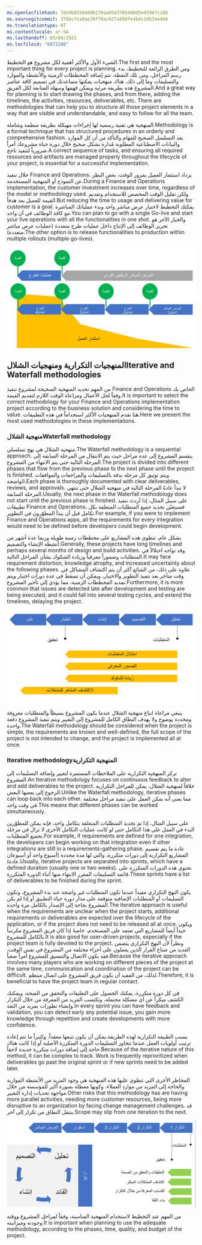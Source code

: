 ```yaml
---
ms.openlocfilehash: 7dd4b0156e0d6270aad5d37654d0d5e45947c288
ms.sourcegitcommit: 376bcfca0ae39f70ac627a080fe4b4c3db34e466
ms.translationtype: HT
ms.contentlocale: ar-SA
ms.lasthandoff: 03/04/2021
ms.locfileid: "6072280"
---
```

<span data-ttu-id="791a0-101">الشيء الأول والأكثر أهمية لكل مشروع هو التخطيط.</span><span class="sxs-lookup"><span data-stu-id="791a0-101">The first and the most important thing for every project is planning.</span></span> <span data-ttu-id="791a0-102">ومن الطرق الرائعة للتخطيط، بدء رسم المراحل، ومن تلك النقطة، تتم إضافة المخططات الزمنية والأنشطة والموارد والتسليمات وما إلى ذلك. هناك منهجيات يمكنها مساعدتك في تصميم كافة عناصر المشروع هذه بطريقة مرئية ويمكن فهمها وسهلة المتابعة لكل الفريق.</span><span class="sxs-lookup"><span data-stu-id="791a0-102">And a great way for planning is to start drawing the phases, and from there, adding the timelines, the activities, resources, deliverables, etc. There are methodologies that can help you to structure all those project elements in a way that are visible and understandable, and easy to follow for all the team.</span></span> 

<span data-ttu-id="791a0-103">المنهجية هي تقنية رسمية لها إجراءات مهيكلة بطريقة منظمة وشاملة.</span><span class="sxs-lookup"><span data-stu-id="791a0-103">Methodology is a formal technique that has structured procedures in an orderly and comprehensive fashion.</span></span> <span data-ttu-id="791a0-104">يعد التسلسل الصحيح للمهام والتأكد من أن كل الموارد والبيانات الاصطناعية المطلوبة مُدارة بشكل صحيح خلال دورة حياة مشروعك أمراً ضرورياً لتنفيذ ناجح.</span><span class="sxs-lookup"><span data-stu-id="791a0-104">A correct sequence of tasks, and ensuring all required resources and artifacts are managed properly throughout the lifecycle of your project, is essential for a successful implementation.</span></span>

<span data-ttu-id="791a0-105">خلال تنفيذ Finance and Operations، يزداد استثمار العميل بمرور الوقت، بغض النظر عن النموذج أو المنهجية المستخدمة.</span><span class="sxs-lookup"><span data-stu-id="791a0-105">During a Finance and Operations implementation, the customer investment increases over time, regardless of the model or methodology used.</span></span> <span data-ttu-id="791a0-106">ولكن تقليل الوقت المخصص للاستخدام وتقديم القيمة للعميل يعد هدفاً.</span><span class="sxs-lookup"><span data-stu-id="791a0-106">But reducing the time to usage and delivering value for customer is a goal.</span></span> <span data-ttu-id="791a0-107">يمكنك التخطيط لاختيار عرض مباشر واحد وبدء عملياتك المباشرة مع كافة الوظائف في آن واحد.</span><span class="sxs-lookup"><span data-stu-id="791a0-107">You can plan to go with a single Go-live and start your live operations with all the functionalities in one shot.</span></span> <span data-ttu-id="791a0-108">والخيار الآخر هو تحرير الوظائف إلى الإنتاج داخل عمليات طرح متعددة (عمليات عرض مباشر متعددة).</span><span class="sxs-lookup"><span data-stu-id="791a0-108">The other option is to release functionalities to production within multiple rollouts (multiple go-lives).</span></span> 

![رسم تخطيطي يوضح كلاً من خيار العرض المباشر الواحد وخيارات عمليات الطرح المتعددة.](../media/decrease-time-value.png)
  

## <a name="iterative-and--waterfall-methodologies"></a><span data-ttu-id="791a0-110">المنهجيات التكرارية ومنهجيات الشلال</span><span class="sxs-lookup"><span data-stu-id="791a0-110">Iterative and  Waterfall methodologies</span></span> 
<span data-ttu-id="791a0-111">من المهم تحديد المنهجية الصحيحة لمشروع تنفيذ Finance and Operations الخاص بك وفقاً لحل الأعمال ومراعاة الوقت اللازم لتقديم القيمة.</span><span class="sxs-lookup"><span data-stu-id="791a0-111">It is important to select the correct methodology for your Finance and Operations implementation project according to the business solution and considering the time to value.</span></span> <span data-ttu-id="791a0-112">هنا نقدم المنهجيات الأكثر استخداماً في هذه التطبيقات.</span><span class="sxs-lookup"><span data-stu-id="791a0-112">Here we present the most used methodologies in these implementations.</span></span> 

### <a name="waterfall-methodology"></a><span data-ttu-id="791a0-113">منهجية الشلال</span><span class="sxs-lookup"><span data-stu-id="791a0-113">Waterfall methodology</span></span> 
<span data-ttu-id="791a0-114">منهجية الشلال هي نهج تسلسلي.</span><span class="sxs-lookup"><span data-stu-id="791a0-114">The Waterfall methodology is a sequential approach.</span></span> <span data-ttu-id="791a0-115">ينقسم المشروع إلى عدة مراحل حيث يتم الانتقال من المرحلة السابقة إلى المرحلة التالية حتى يتم الانتهاء من المشروع.</span><span class="sxs-lookup"><span data-stu-id="791a0-115">The project is divided into different phases that flow from the previous phase to the next phase until the project is finished.</span></span> <span data-ttu-id="791a0-116">ويتم توثيق كل مرحلة بدقة بالتسليمات والمراجعات والموافقات الواضحة.</span><span class="sxs-lookup"><span data-stu-id="791a0-116">Each phase is thoroughly documented with clear deliverables, reviews, and approvals.</span></span> <span data-ttu-id="791a0-117">لا تبدأ عادةً المرحلة التالية في منهجية الشلال حتى تنتهي المرحلة السابقة.</span><span class="sxs-lookup"><span data-stu-id="791a0-117">Usually, the next phase in the Waterfall methodology does not start until the previous phase is finished.</span></span> <span data-ttu-id="791a0-118">على سبيل المثال، إذا أردتَ تنفيذ تطبيقات Finance and Operations، فسيتعيّن تحديد جميع المتطلبات المتعلقة بكل تكامل قبل أن يبدأ المطوّرون في التطوير.</span><span class="sxs-lookup"><span data-stu-id="791a0-118">For example, if you were to implement Finance and Operations apps, all the requirements for every integration would need to be defined before developers could begin development.</span></span>

<span data-ttu-id="791a0-119">بشكل عام، تنطوي هذه المشاريع على مخططات زمنية طويلة وربما عدة أشهر من أنشطة الإنشاء والتصميم.</span><span class="sxs-lookup"><span data-stu-id="791a0-119">Generally, these projects have long timelines and perhaps several months of design and build activities.</span></span> <span data-ttu-id="791a0-120">وقد تواجه اختلالاً في المتطلبات وضموراً معرفياً وزيادة الشكوك بشأن المراحل التالية.</span><span class="sxs-lookup"><span data-stu-id="791a0-120">It may face requirement distortion, knowledge atrophy, and increased uncertainty about the following phases.</span></span> <span data-ttu-id="791a0-121">علاوة على ذلك، من الشائع أكثر أن يتم اكتشاف المشاكل في وقت متأخر بعد تنفيذ التطوير والاختبار، ويمكن أن تسقط في عدة دورات اختبار ويتم تمديد المخططات الزمنية، مما يؤدي إلى تأخير المشروع.</span><span class="sxs-lookup"><span data-stu-id="791a0-121">Furthermore, it is more common that issues are detected late after development and testing are being executed, and it could fall into several testing cycles, and extend the timelines, delaying the project.</span></span> 

![رسم تخطيطي يوضح منهجية الشلال.](../media/waterfall-method.png)

 
<span data-ttu-id="791a0-123">ينبغي مراعاة اتباع منهجية الشلال عندما يكون المشروع بسيطاً والمتطلبات معروفة ومحددة بوضوح ولا يهدف النطاق الكامل للمشروع إلى التغيير ويتم تنفيذ المشروع دفعة واحدة.</span><span class="sxs-lookup"><span data-stu-id="791a0-123">The Waterfall methodology should be considered when the project is simple, the requirements are known and well-defined, the full scope of the project is not intended to change, and the project is implemented all at once.</span></span>

### <a name="iterative-methodology"></a><span data-ttu-id="791a0-124">‏‫المنهجية التكرارية</span><span class="sxs-lookup"><span data-stu-id="791a0-124">Iterative methodology</span></span>
<span data-ttu-id="791a0-125">تركز المنهجية التكرارية على الملاحظات المستمرة لتغيير وإضافة التسليمات إلى المشروع.</span><span class="sxs-lookup"><span data-stu-id="791a0-125">An Iterative methodology focuses on continuous feedback to alter and add deliverables to the project.</span></span> <span data-ttu-id="791a0-126">خلافاً لمنهجية الشلال، يمكن للمراحل التكرارية الرجوع إلى بعضها البعض.</span><span class="sxs-lookup"><span data-stu-id="791a0-126">Unlike the Waterfall methodology, iterative phases can loop back into each other.</span></span> <span data-ttu-id="791a0-127">مما يعني أنه يمكن العمل على تنفيذ مراحل مختلفة في وقت واحد.</span><span class="sxs-lookup"><span data-stu-id="791a0-127">This means that different phases can be worked simultaneously.</span></span> 

<span data-ttu-id="791a0-128">على سبيل المثال، إذا تم تحديد المتطلبات المتعلقة بتكامل واحد، فإنه يمكن للمطوّرين البدء في العمل على هذا التكامل حتى لو كانت عمليات التكامل الأخرى لا تزال في مرحلة تجميع المتطلبات.</span><span class="sxs-lookup"><span data-stu-id="791a0-128">For example, if requirements are defined for one integration, the developers can begin working on that integration even if other integrations are still in a requirements-gathering phase.</span></span> <span data-ttu-id="791a0-129">عادة ما يتم تقسيم المشاريع التكرارية إلى دورات متكررة، والتي لها مدة محددة (أسبوع واحد أو أسبوعان عادة).</span><span class="sxs-lookup"><span data-stu-id="791a0-129">Usually, iterative projects are separated into sprints, which have a defined duration (usually one or two weeks).</span></span> <span data-ttu-id="791a0-130">تحتوي هذه الدورات المتكررة على قائمة التسليمات المقرر الانتهاء منها أثناء الدورة المتكررة.</span><span class="sxs-lookup"><span data-stu-id="791a0-130">These sprints have a list of deliverables to be finished during the sprint.</span></span>

<span data-ttu-id="791a0-131">يكون النهج التكراري مفيداً عندما تكون المتطلبات غير واضحة عند بدء المشروع، وتكون التسليمات أو المتطلبات الإضافية متوقعة على مدار دورة حياة التطبيق أو إذا لم يكن المشروع بحاجة إلى الإصدار بالكامل مرة واحدة.</span><span class="sxs-lookup"><span data-stu-id="791a0-131">The iterative approach is useful when the requirements are unclear when the project starts, additional requirements or deliverables are expected over the lifecycle of the application, or if the project does not need to be released all at once.</span></span> <span data-ttu-id="791a0-132">ويكون جيداً أيضاً للمشاريع التي تعتمد على المستخدم، خاصةً إذا كان فريق المشروع مكرساً بالكامل للمشروع.</span><span class="sxs-lookup"><span data-stu-id="791a0-132">It is also good for user-driven projects, especially if the project team is fully devoted to the project.</span></span> <span data-ttu-id="791a0-133">ونظراً لأن النهج التكراري يتضمن العديد من صناع القرار الذين يعملون على أجزاء مختلفة من المشروع في نفس الوقت، فقد يكون الاتصال والتنسيق للمشروع أمراً صعباً.</span><span class="sxs-lookup"><span data-stu-id="791a0-133">Because the iterative approach involves many players who are working on different pieces of the project at the same time, communication and coordination of the project can be difficult.</span></span> <span data-ttu-id="791a0-134">لذلك، من المفيد أن يكون فريق المشروع على اتصال منتظم.</span><span class="sxs-lookup"><span data-stu-id="791a0-134">Therefore, it is beneficial to have the project team in regular contact.</span></span>

<span data-ttu-id="791a0-135">في كل دورة متكررة، يمكنك الحصول على التعليقات والتحقق من الصحة، ويمكنك الكشف مبكراً عن أي مشكلة محتملة، وتكتسب المزيد من المعرفة من خلال التكرار وإنشاء تطورات بمزيد من الثقة.</span><span class="sxs-lookup"><span data-stu-id="791a0-135">In every sprint you can have feedback and validation, you can detect early any potential issue, you gain more knowledge through repetition and create developments with more confidence.</span></span> 

<span data-ttu-id="791a0-136">بسبب الطبيعة التكرارية لهذه الطريقة،يمكن أن يكون تتبعها معقداً. وكثيراً ما تتم إعادة ترتيب أولويات العمل عندما تتجاوز التسليمات الدورة المتكررة الأصلية أو إذا كانت هناك حاجة إلى إضافة دورات متكررة جديدة لاحقاً.</span><span class="sxs-lookup"><span data-stu-id="791a0-136">Because of the iterative nature of this method, it can be complex to track. Work is frequently reprioritized when deliverables go past the original sprint or if new sprints need to be added later.</span></span> 

<span data-ttu-id="791a0-137">المخاطر الأخرى التي تنطوي عليها هذه المنهجية هي وجود المزيد من الأنشطة الموازية والحاجة إلى المزيد من موارد العملاء، وكونها معطلة بصورة أكبر للمؤسسة من خلال مواجهة تحديات إدارة التغيير.</span><span class="sxs-lookup"><span data-stu-id="791a0-137">Other risks that this methodology has are having more parallel activities, needing more customer resources, being more disruptive to an organization by facing change management challenges.</span></span> <span data-ttu-id="791a0-138">قد ينتقل النطاق من تكرار إلى آخر.</span><span class="sxs-lookup"><span data-stu-id="791a0-138">Scope may slip from one iteration to the next.</span></span>  

![رسم تخطيطي يوضح ‏‫‏‫المنهجية التكرارية‬.](../media/iteration.png)

<span data-ttu-id="791a0-140">من المهم عند التخطيط لاستخدام المنهجية المناسبة، وفقاً لمراحل المشروع ووقته وجودته وميزانيته.</span><span class="sxs-lookup"><span data-stu-id="791a0-140">It is important when planning to use the adequate methodology, according to the phases, time, quality, and budget of the project.</span></span> 

